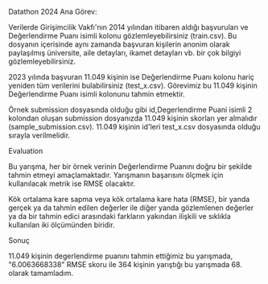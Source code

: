 Datathon 2024 Ana Görev:

Verilerde Girişimcilik Vakfı'nın 2014 yılından itibaren aldığı başvuruları ve Değerlendirme Puanı isimli kolonu gözlemleyebilirsiniz (train.csv). Bu dosyanın içerisinde aynı zamanda başvuran kişilerin anonim olarak paylaşılmış üniversite, aile detayları, ikamet detayları vb. bir çok bilgiyi gözlemleyebilirsiniz.

2023 yılında başvuran 11.049 kişinin ise Değerlendirme Puanı kolonu hariç yeniden tüm verilerini bulabilirsiniz (test_x.csv). Görevimiz bu 11.049 kişinin Değerlendirme Puanı isimli kolonunu tahmin etmektir.

Örnek submission dosyasında olduğu gibi id,Degerlendirme Puani isimli 2 kolondan oluşan submission dosyanızda 11.049 kişinin skorları yer almalıdır (sample_submission.csv). 11.049 kişinin id'leri test_x.csv dosyasında olduğu sırayla verilmelidir.

Evaluation

Bu yarışma, her bir örnek verinin Değerlendirme Puanını doğru bir şekilde tahmin etmeyi amaçlamaktadır. Yarışmanın başarısını ölçmek için kullanılacak metrik ise RMSE olacaktır.

Kök ortalama kare sapma veya kök ortalama kare hata (RMSE), bir yanda gerçek ya da tahmin edilen değerler ile diğer yanda gözlemlenen değerler ya da bir tahmin edici arasındaki farkların yakından ilişkili ve sıklıkla kullanılan iki ölçümünden biridir.

Sonuç

11.049 kişinin degerlendirme puanını tahmin ettiğimiz bu yarışmada, "6.0063668338" RMSE skoru ile 364 kişinin yarıştığı bu yarışmada 68. olarak tamamladım. 
